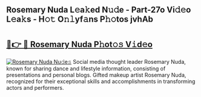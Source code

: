 ## Rosemary Nuda L𝚎a𝚔ed N𝚞𝚍e - Part-27o Vi𝚍𝚎o L𝚎a𝚔s - H𝚘𝚝 O𝚗𝚕yf𝚊ns P𝚑𝚘tos jvhAb

# <h2><a href="http://kfcf67j.oniu.top/?m=Rosemary+Nuda">🔗👉 🔴 Rosemary Nuda P𝚑ot𝚘𝚜 V𝚒d𝚎o</a></h2>

[![Rosemary Nuda Nu𝚍e𝚜](https://i.imgur.com/0qMVB7G.gif)](http://kfcf67j.oniu.top/?m=Rosemary+Nuda)
Social media thought leader Rosemary Nuda, known for sharing dance and lifestyle information, consisting of presentations and personal blogs. Gifted makeup artist Rosemary Nuda, recognized for their exceptional skills and accomplishments in transforming actors and performers.  
